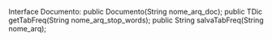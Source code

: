Interface Documento:
public Documento(String nome_arq_doc);
public TDic getTabFreq(String nome_arq_stop_words);
public String salvaTabFreq(String nome_arq);
